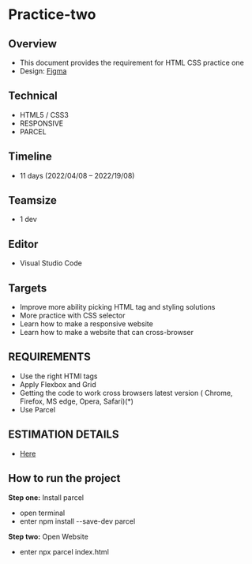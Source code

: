
# Practice-two

## Overview

- This document provides the requirement for HTML CSS practice one
- Design: [Figma](https://www.figma.com/file/iIdoO9yA3JZGqSDqJwBGAy/CAR-RENTAL-WEBSITE-(RESOONSIVE-DESIGN)-(Community))

## Technical

- HTML5 / CSS3
- RESPONSIVE
- PARCEL

## Timeline

- 11 days (2022/04/08 – 2022/19/08)

## Teamsize

- 1 dev

## Editor

- Visual Studio Code

## Targets

- Improve more ability picking HTML tag and styling solutions
- More practice with CSS selector
- Learn how to make a responsive website
- Learn how to make a website that can cross-browser

## REQUIREMENTS

- Use the right HTMl tags
- Apply Flexbox and Grid
- Getting the code to work cross browsers latest version ( Chrome, Firefox, MS edge, Opera, Safari)(*)
- Use Parcel

## ESTIMATION DETAILS

- [Here](https://docs.google.com/document/d/1BElGkykplHMD45yw3yg_DseYeGyCU4gpz1cEM43TIhk/edit)

## How to run the project

**Step one:** Install parcel
- open terminal
- enter npm install --save-dev parcel

**Step two:** Open Website
- enter npx parcel index.html

